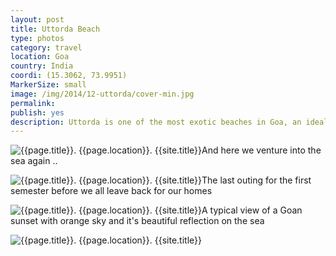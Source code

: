 ```yaml
---
layout: post
title: Uttorda Beach
type: photos
category: travel
location: Goa
country: India
coordi: (15.3062, 73.9951)
MarkerSize: small
image: /img/2014/12-uttorda/cover-min.jpg 
permalink: 
publish: yes
description: Uttorda is one of the most exotic beaches in Goa, an ideal place for a relaxing evening
---
```

<!-- http://compressjpeg.com -->
<!-- http://compressimage.toolur.com/ 1024, 400-->
<p class="center"><img src="{{site.baseurl}}/img/2014/12-uttorda/cover.jpg" alt="{{page.title}}. {{page.location}}. {{site.title}}" title="{{page.title}}">And here we venture into the sea again ..</p>

<p class="center"><img src="{{site.baseurl}}/img/2014/12-uttorda/1.jpg" alt="{{page.title}}. {{page.location}}. {{site.title}}" title="{{page.title}}">The last outing for the first semester before we all leave back for our homes</p>

<p class="center"><img src="{{site.baseurl}}/img/2014/12-uttorda/2.jpg" alt="{{page.title}}. {{page.location}}. {{site.title}}" title="{{page.title}}">A typical view of a Goan sunset with orange sky and it's beautiful reflection on the sea</p>

<p class="center"><img src="{{site.baseurl}}/img/2014/12-uttorda/3.jpg" alt="{{page.title}}. {{page.location}}. {{site.title}}" title="{{page.title}}"></p>
